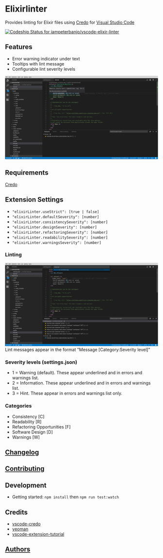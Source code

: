 # Elixirlinter

Provides linting for Elixir files using [Credo](https://github.com/rrrene/credo) for [Visual Studio Code](https://code.visualstudio.com/)

[ ![Codeship Status for iampeterbanjo/vscode-elixir-linter](https://app.codeship.com/projects/cb7e5c40-05b9-0135-edfd-52b395dcacd9/status?branch=master)](https://app.codeship.com/projects/213602)

## Features

* Error warning indicator under text
* Tooltips with lint message
* Configurable lint severity levels

![feature tooltips](images/elixirlinter-lint-tooltip.png)

## Requirements

[Credo](https://github.com/rrrene/credo)

## Extension Settings

- `"elixirLinter.useStrict": [true | false]`
- `"elixirLinter.defaultSeverity": [number]`
- `"elixirLinter.consistencySeverity": [number]`
- `"elixirLinter.designSeverity": [number]`
- `"elixirLinter.refactoringSeverity": [number]`
- `"elixirLinter.readabilitySeverity": [number]`
- `"elixirLinter.warningsSeverity": [number]`

### Linting
![show errors and warnings](images/elixirlinter-show-errors-warnings-list.png)
Lint messages appear in the format "Message [Category:Severity level]"

### Severity levels (settings.json)
* 1 = Warning (default). These appear underlined and in errors and warnings list.
* 2 = Information. These appear underlined and in errors and warnings list.
* 3 = Hint. These appear in errors and warnings list only.

### Categories
* Consistency [C]
* Readability [R]
* Refactoring Opportunities [F]
* Software Design [D]
* Warnings [W]

## [Changelog](CHANGELOG.md)

## [Contributing](CONTRIBUTING.md)

## Development

* Getting started: `npm install` then `npm run test:watch`

## Credits

* [vscode-credo](https://github.com/joshjg/vscode-credo)
* [yeoman](http://yeoman.io/)
* [vscode-extension-tutorial](https://github.com/hoovercj/vscode-extension-tutorial)

## [Authors](AUTHORS.md)
